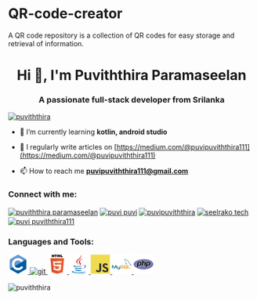 # QR-code-creator
A QR code repository is a collection of QR codes for easy storage and retrieval of information.
<h1 align="center">Hi 👋, I'm Puviththira Paramaseelan</h1>
<h3 align="center">A passionate full-stack developer from Srilanka</h3>

<p align="left"> <a href="https://github.com/ryo-ma/github-profile-trophy"><img src="https://github-profile-trophy.vercel.app/?username=puviththira" alt="puviththira" /></a> </p>

- 🌱 I’m currently learning **kotlin, android studio**

- 📝 I regularly write articles on [https://medium.com/@puvipuviththira111](https://medium.com/@puvipuviththira111)

- 📫 How to reach me **puvipuviththira111@gmail.com**

<h3 align="left">Connect with me:</h3>
<p align="left">
<a href="https://linkedin.com/in/puviththira paramaseelan" target="blank"><img align="center" src="https://raw.githubusercontent.com/rahuldkjain/github-profile-readme-generator/master/src/images/icons/Social/linked-in-alt.svg" alt="puviththira paramaseelan" height="30" width="40" /></a>
<a href="https://fb.com/puvi puvi" target="blank"><img align="center" src="https://raw.githubusercontent.com/rahuldkjain/github-profile-readme-generator/master/src/images/icons/Social/facebook.svg" alt="puvi puvi" height="30" width="40" /></a>
<a href="https://medium.com/puvipuviththira" target="blank"><img align="center" src="https://raw.githubusercontent.com/rahuldkjain/github-profile-readme-generator/master/src/images/icons/Social/medium.svg" alt="puvipuviththira" height="30" width="40" /></a>
<a href="https://www.youtube.com/c/seelrako tech" target="blank"><img align="center" src="https://raw.githubusercontent.com/rahuldkjain/github-profile-readme-generator/master/src/images/icons/Social/youtube.svg" alt="seelrako tech" height="30" width="40" /></a>
<a href="https://www.hackerrank.com/puvi puviththira111" target="blank"><img align="center" src="https://raw.githubusercontent.com/rahuldkjain/github-profile-readme-generator/master/src/images/icons/Social/hackerrank.svg" alt="puvi puviththira111" height="30" width="40" /></a>
</p>

<h3 align="left">Languages and Tools:</h3>
<p align="left"> <a href="https://www.cprogramming.com/" target="_blank" rel="noreferrer"> <img src="https://raw.githubusercontent.com/devicons/devicon/master/icons/c/c-original.svg" alt="c" width="40" height="40"/> </a> <a href="https://git-scm.com/" target="_blank" rel="noreferrer"> <img src="https://www.vectorlogo.zone/logos/git-scm/git-scm-icon.svg" alt="git" width="40" height="40"/> </a> <a href="https://www.w3.org/html/" target="_blank" rel="noreferrer"> <img src="https://raw.githubusercontent.com/devicons/devicon/master/icons/html5/html5-original-wordmark.svg" alt="html5" width="40" height="40"/> </a> <a href="https://www.java.com" target="_blank" rel="noreferrer"> <img src="https://raw.githubusercontent.com/devicons/devicon/master/icons/java/java-original.svg" alt="java" width="40" height="40"/> </a> <a href="https://developer.mozilla.org/en-US/docs/Web/JavaScript" target="_blank" rel="noreferrer"> <img src="https://raw.githubusercontent.com/devicons/devicon/master/icons/javascript/javascript-original.svg" alt="javascript" width="40" height="40"/> </a> <a href="https://www.mysql.com/" target="_blank" rel="noreferrer"> <img src="https://raw.githubusercontent.com/devicons/devicon/master/icons/mysql/mysql-original-wordmark.svg" alt="mysql" width="40" height="40"/> </a> <a href="https://www.php.net" target="_blank" rel="noreferrer"> <img src="https://raw.githubusercontent.com/devicons/devicon/master/icons/php/php-original.svg" alt="php" width="40" height="40"/> </a> </p>

<p><img align="center" src="https://github-readme-stats.vercel.app/api/top-langs?username=puviththira&show_icons=true&locale=en&layout=compact" alt="puviththira" /></p>
